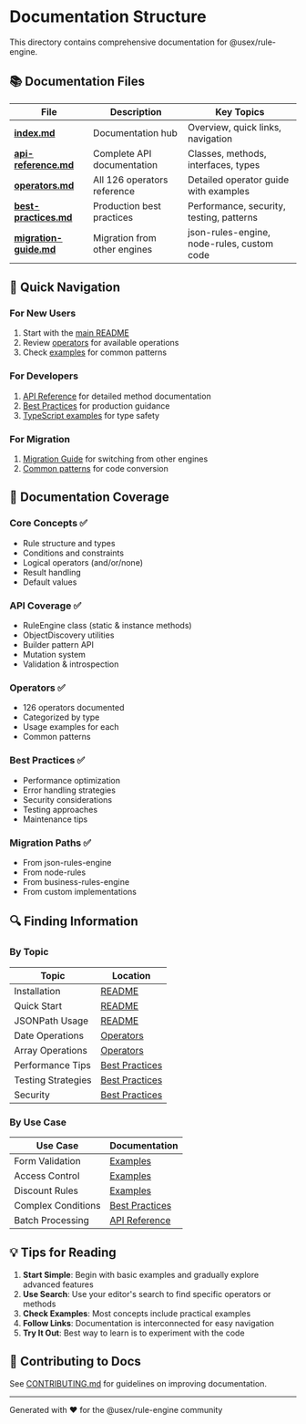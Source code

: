 # Documentation Structure

This directory contains comprehensive documentation for @usex/rule-engine.

## 📚 Documentation Files

| File | Description | Key Topics |
|------|-------------|------------|
| [**index.md**](./index.md) | Documentation hub | Overview, quick links, navigation |
| [**api-reference.md**](./api-reference.md) | Complete API documentation | Classes, methods, interfaces, types |
| [**operators.md**](./operators.md) | All 126 operators reference | Detailed operator guide with examples |
| [**best-practices.md**](./best-practices.md) | Production best practices | Performance, security, testing, patterns |
| [**migration-guide.md**](./migration-guide.md) | Migration from other engines | json-rules-engine, node-rules, custom code |

## 🎯 Quick Navigation

### For New Users
1. Start with the [main README](../README.md)
2. Review [operators](./operators.md) for available operations
3. Check [examples](../README.md#examples) for common patterns

### For Developers
1. [API Reference](./api-reference.md) for detailed method documentation
2. [Best Practices](./best-practices.md) for production guidance
3. [TypeScript examples](../README.md#typescript-support) for type safety

### For Migration
1. [Migration Guide](./migration-guide.md) for switching from other engines
2. [Common patterns](./migration-guide.md#common-migration-patterns) for code conversion

## 📖 Documentation Coverage

### Core Concepts ✅
- Rule structure and types
- Conditions and constraints
- Logical operators (and/or/none)
- Result handling
- Default values

### API Coverage ✅
- RuleEngine class (static & instance methods)
- ObjectDiscovery utilities
- Builder pattern API
- Mutation system
- Validation & introspection

### Operators ✅
- 126 operators documented
- Categorized by type
- Usage examples for each
- Common patterns

### Best Practices ✅
- Performance optimization
- Error handling strategies
- Security considerations
- Testing approaches
- Maintenance tips

### Migration Paths ✅
- From json-rules-engine
- From node-rules
- From business-rules-engine
- From custom implementations

## 🔍 Finding Information

### By Topic

| Topic | Location |
|-------|----------|
| Installation | [README](../README.md#installation) |
| Quick Start | [README](../README.md#quick-start) |
| JSONPath Usage | [README](../README.md#jsonpath-support) |
| Date Operations | [Operators](./operators.md#date--time-operators) |
| Array Operations | [Operators](./operators.md#array-operators) |
| Performance Tips | [Best Practices](./best-practices.md#performance-optimization) |
| Testing Strategies | [Best Practices](./best-practices.md#testing-strategies) |
| Security | [Best Practices](./best-practices.md#security-considerations) |

### By Use Case

| Use Case | Documentation |
|----------|---------------|
| Form Validation | [Examples](../README.md#form-validation-rules) |
| Access Control | [Examples](../README.md#access-control-rules) |
| Discount Rules | [Examples](../README.md#e-commerce-discount-rules) |
| Complex Conditions | [Best Practices](./best-practices.md#rule-design) |
| Batch Processing | [API Reference](./api-reference.md#evaluate) |

## 💡 Tips for Reading

1. **Start Simple**: Begin with basic examples and gradually explore advanced features
2. **Use Search**: Use your editor's search to find specific operators or methods
3. **Check Examples**: Most concepts include practical examples
4. **Follow Links**: Documentation is interconnected for easy navigation
5. **Try It Out**: Best way to learn is to experiment with the code

## 🤝 Contributing to Docs

See [CONTRIBUTING.md](../../../CONTRIBUTING.md) for guidelines on improving documentation.

---

Generated with ❤️ for the @usex/rule-engine community